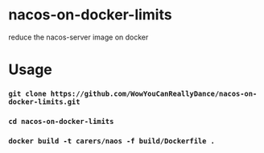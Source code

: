 # nacos-on-docker-limits
reduce the nacos-server image  on docker

# Usage
### `git clone https://github.com/WowYouCanReallyDance/nacos-on-docker-limits.git`
### `cd nacos-on-docker-limits`
### `docker build -t carers/naos -f build/Dockerfile .`
